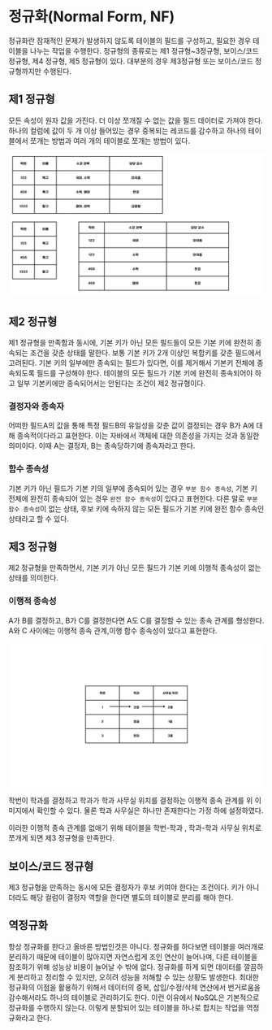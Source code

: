 # 정규화(Normal Form, NF)

정규화란 잠재적인 문제가 발생하지 않도록 테이블의 필드를 구성하고, 필요한 경우 테이블을 나누는 작업을 수행한다.
정규형의 종류로는 제1 정규형~3정규형, 보이스/코드 정규형, 제4 정규형, 제5 정규형이 있다.
대부분의 경우 제3정규형 또는 보이스/코드 정규형까지만 수행된다.


## 제1 정규형
모든 속성이 원자 값을 가진다.
더 이상 쪼개질 수 없는 값을 필드 데이터로 가져야 한다.
하나의 컬럼에 값이 두 개 이상 들어있는 경우 중복되는 레코드를 감수하고 하나의 테이블에서 쪼개는 방법과 여러 개의 테이블로 쪼개는 방법이 있다.

<img src="image/1stNF.jpg" alt="">

## 제2 정규형

제1 정규형을 만족함과 동시에, 기본 키가 아닌 모든 필드들이 모든 기본 키에 완전히 종속되는 조건을 갖춘 상태를 말한다.
보통 기본 키가 2개 이상인 복합키를 갖춘 필드에서 고려된다.
기본 키의 일부에만 종속되는 필드가 있다면, 이를 제거해서 기본키 전체에 종속되도록 필드를 구성해야 한다.
테이블의 모든 필드가 기본 키에 완전히 종속되어야 하고 일부 기본키에만 종속되어서는 안된다는 조건이 제2 정규형이다.

### 결정자와 종속자

어떠한 필드A의 값을 통해 특정 필드B의 유일성을 갖춘 값이 결정되는 경우 B가 A에 대해 종속적이다라고 표현한다.
이는 자바에서 객체에 대한 의존성을 가지는 것과 동일한 의미이다.
이때 A는 결정자, B는 종속당하기에 종속자라고 한다.

### 함수 종속성

기본 키가 아닌 필드가 기본 키의 일부에 종속되어 있는 경우 `부분 함수 종속성`,
기본 키 전체에 완전히 종속되어 있는 경우 `완전 함수 종속성`이 있다고 표현한다.
다른 말로 `부분 함수 종속성`이 없는 상태, 후보 키에 속하지 않는 모든 필드가 기본 키에 완전 함수 종속인 상태라고 할 수 있다.

## 제3 정규형

제2 정규형을 만족하면서, 기본 키가 아닌 모든 필드가 기본 키에 이행적 종속성이 없는 상태를 의미한다.

### 이행적 종속성
A가 B를 결정하고, B가 C를 결정한다면 A도 C를 결정할 수 있는 종속 관계를 형성한다. A와 C 사이에는 이행적 종속 관계,이행 함수 종속성이 있다고 표현한다.

<img  src="image/3rdNF.jpg" alt=""  >

학번이 학과를 결정하고 학과가 학과 사무실 위치를 결정하는 이행적 종속 관계를 위 이미지에서 확인할 수 있다.
물론 학과 사무실은 하나만 존재한다는 가정 하에 설정하였다.

이러한 이행적 종속 관계를 없애기 위해 테이블을 학번-학과 , 학과-학과 사무실 위치로 쪼개게 되면 제3 정규형을 만족한다.


## 보이스/코드 정규형
제3 정규형을 만족하는 동시에 모든 결정자가 후보 키여야 한다는 조건이다.
키가 아니더라도 해당 컬럼이 결정자 역할을 한다면 별도의 테이블로 분리를 해야 한다.


## 역정규화
항상 정규화를 한다고 올바른 방법인것은 아니다.
정규화를 하다보면 테이블을 여러개로 분리하기 때문에 테이블이 많아지면 자연스럽게 조인 연산이 늘어나며, 다른 테이블을 참조하기 위해 성능상 비용이 늘어날 수 밖에 없다.
정규화를 하게 되면 데이터를 깔끔하게 분리하고 정리할 수 있지만, 오히려 성능을 저해할 수 있는 상황도 발생한다.
최대한 정규화의 이점을 활용하기 위해서 데이터의 중복, 삽입/수정/삭제 연산에서 번거로움을 감수해서라도 하나의 테이블로 관리하기도 한다.
이런 이유에서 NoSQL은 기본적으로 정규화를 수행하지 않는다.
이렇게 분할되어 있는 테이블을 하나로 합치는 작업을 역정규화라고 한다.

